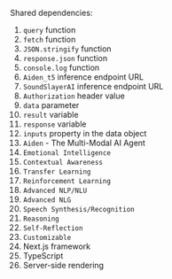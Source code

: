 Shared dependencies:

1. `query` function
2. `fetch` function
3. `JSON.stringify` function
4. `response.json` function
5. `console.log` function
6. `Aiden_t5` inference endpoint URL
7. `SoundSlayerAI` inference endpoint URL
8. `Authorization` header value
9. `data` parameter
10. `result` variable
11. `response` variable
12. `inputs` property in the data object
13. `Aiden` - The Multi-Modal AI Agent
14. `Emotional Intelligence`
15. `Contextual Awareness`
16. `Transfer Learning`
17. `Reinforcement Learning`
18. `Advanced NLP/NLU`
19. `Advanced NLG`
20. `Speech Synthesis/Recognition`
21. `Reasoning`
22. `Self-Reflection`
23. `Customizable`
24. Next.js framework
25. TypeScript
26. Server-side rendering